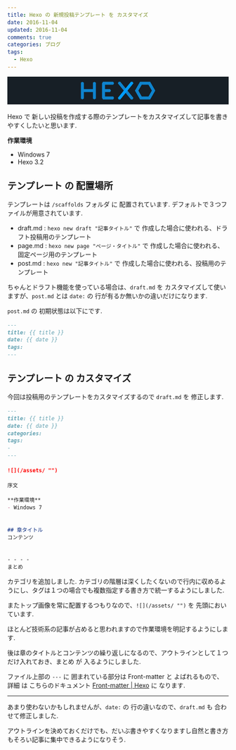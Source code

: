 ```yaml
---
title: Hexo の 新規投稿テンプレート を カスタマイズ
date: 2016-11-04
updated: 2016-11-04
comments: true
categories: ブログ
tags:
  - Hexo
---
```


![](/assets/hexo/hexo-3.2.png "Hexo")

Hexo で 新しい投稿を作成する際のテンプレートをカスタマイズして記事を書きやすくしたいと思います.

**作業環境**
- Windows 7
- Hexo 3.2


## テンプレート の 配置場所
テンプレートは `/scaffolds` フォルダ に 配置されています. デフォルトで３つファイルが用意されています.
- draft.md : `hexo new draft "記事タイトル"` で 作成した場合に使われる、ドラフト投稿用のテンプレート
- page.md : `hexo new page "ページ・タイトル"` で 作成した場合に使われる、固定ページ用のテンプレート
- post.md : `hexo new "記事タイトル"` で 作成した場合に使われる、投稿用のテンプレート

ちゃんとドラフト機能を使っている場合は、`draft.md` を カスタマイズして使いますが、`post.md` とは `date:` の 行が有るか無いかの違いだけになります.

`post.md` の 初期状態は以下にです.
```Markdown:post.md
---
title: {{ title }}
date: {{ date }}
tags:
---
```


## テンプレート の カスタマイズ
今回は投稿用のテンプレートをカスタマイズするので `draft.md` を 修正します.
```Markdown:post.md
---
title: {{ title }}
date: {{ date }}
categories: 
tags:
- 
---

![](/assets/ "")

序文

**作業環境**
- Windows 7


## 章タイトル
コンテンツ


- - - -
まとめ
```

カテゴリを追加しました. カテゴリの階層は深くしたくないので行内に収めるようにし、タグは１つの場合でも複数指定する書き方で統一するようにしました.

またトップ画像を常に配置するつもりなので、`![](/assets/ "")` を 先頭においています.

ほとんど技術系の記事が占めると思われますので作業環境を明記するようにします.

後は章のタイトルとコンテンツの繰り返しになるので、アウトラインとして１つだけ入れておき、まとめ が 入るようにしました.

ファイル上部の `---` に 囲まれている部分は Front-matter と よばれるもので、詳細 は こちらのドキュメント [Front-matter | Hexo](https://hexo.io/docs/front-matter.html) に なります.



- - - -
あまり使わないかもしれませんが、`date:` の 行の違いなので、`draft.md` も 合わせて修正しました.

アウトラインを決めておくだけでも、だいぶ書きやすくなりますし自然と書き方もそろい記事に集中できるようになりそう.

